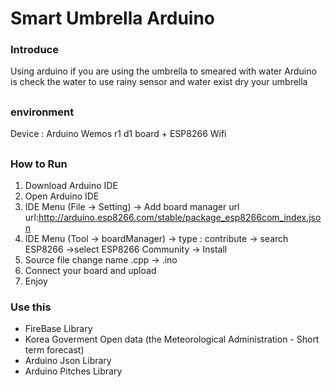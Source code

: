 # Smart Umbrella Arduino
### Introduce
Using arduino if you are using the umbrella to smeared with water
Arduino  is check the water to use rainy sensor and water exist 
dry your umbrella

##
### environment
Device : Arduino Wemos r1 d1 board + ESP8266 Wifi

##
### How to Run
1. Download Arduino IDE 
2. Open Arduino IDE
3. IDE Menu (File -> Setting) -> Add board manager url
url:http://arduino.esp8266.com/stable/package_esp8266com_index.json
4. IDE Menu (Tool -> boardManager) -> type : contribute -> search ESP8266 ->select ESP8266 Community -> Install
5. Source file change name .cpp -> .ino
6. Connect your board and upload
7. Enjoy

### Use this
- FireBase Library
- Korea Goverment Open data (the Meteorological Administration - Short term forecast)
- Arduino Json Library
- Arduino Pitches Library
